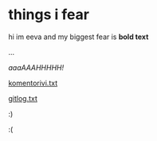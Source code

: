 # things i fear 

hi im eeva and my biggest fear is **bold text**

... 

_aaaAAAHHHHH!_

[komentorivi.txt](https://github.com/SouperSalamander/ot-harjoitustyo/blob/main/laskarit/viikko1/komentorivi.txt)

[gitlog.txt](https://github.com/SouperSalamander/ot-harjoitustyo/blob/main/laskarit/viikko1/gitlog.txt)

:)

:(
